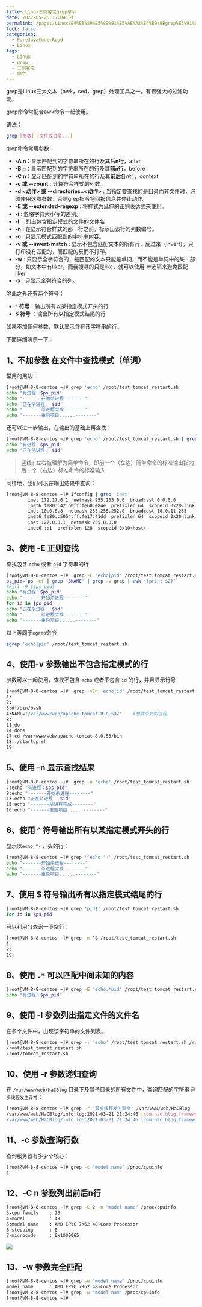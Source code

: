 ```yaml
---
title: Linux三剑客之grep命令
date: 2022-05-26 17:04:01
permalink: /pages/Linux%E4%B8%89%E5%89%91%E5%AE%A2%E4%B9%8Bgrep%E5%91%BD%E4%BB%A4
lock: false
categories: 
  - PureJavaCoderRoad
  - Linux
tags: 
  - Linux
  - grep
  - 三剑客之
  - 命令
---
```

grep是Linux三大文本（awk，sed，grep）处理工具之一，有着强大的过滤功能。

grep命令常配合awk命令一起使用。

语法：

```bash
grep [参数] [文件或目录...]
```

grep命令常用参数：

- **-A  n**：显示匹配到的字符串所在的行及其**后n行**，after
- **-B  n**：显示匹配到的字符串所在的行及其**前n行**，before
- **-C  n**：显示匹配到的字符串所在的行及其**前后**各n行，context
- **-c 或 --count** : 计算符合样式的列数。
- **-d <动作> 或 --directories=<动作>** : 当指定要查找的是目录而非文件时，必须使用这项参数，否则grep指令将回报信息并停止动作。
- **-E 或 --extended-regexp** : 将样式为延伸的正则表达式来使用。
- **-i** : 忽略字符大小写的差别。
- **-l** ：列出包含指定模式的文件的文件名
- **-n** : 在显示符合样式的那一行之前，标示出该行的列数编号。
- **-o** : 只显示模式匹配到的字符串内容。
- **-v 或 --invert-match** : 显示不包含匹配文本的所有行，反过来（invert），只打印没有匹配的，而匹配的反而不打印。
- **-w** : 只显示全字符合的，被匹配的文本只能是单词，而不能是单词中的某一部分，如文本中有liker，而我搜寻的只是like，就可以使用-w选项来避免匹配liker
- **-x** : 只显示全列符合的列。

除此之外还有两个符号：

- **^ 符号**：输出所有以某指定模式开头的行
- **$ 符号** ：输出所有以指定模式结尾的行



如果不加任何参数，默认显示含有该字符串的行。



下面详细演示一下：

## 1、不加参数 在文件中查找模式（单词）

常用的用法：

```bash
[root@VM-8-8-centos ~]# grep 'echo' /root/test_tomcat_restart.sh
echo "有进程：$ps_pid"
echo "-------开始杀进程--------"
echo "正在杀进程： $id"
echo "-------杀进程完成--------"
echo "-------重启项目......--------"
```

还可以进一步输出，在输出的基础上再查找：

```bash
[root@VM-8-8-centos ~]# grep 'echo' /root/test_tomcat_restart.sh | grep 'id'
echo "有进程：$ps_pid"
echo "正在杀进程： $id"
```

> 竖线`|` 左右被理解为简单命令，即前一个（左边）简单命令的标准输出指向后一个（右边）标准命令的标准输入

同样地，我们可以在输出结果中查询：

```bash
[root@VM-8-8-centos ~]# ifconfig | grep 'inet'
        inet 172.17.0.1  netmask 255.255.0.0  broadcast 0.0.0.0
        inet6 fe80::42:60ff:fe60:e84e  prefixlen 64  scopeid 0x20<link>
        inet 10.0.8.8  netmask 255.255.252.0  broadcast 10.0.11.255
        inet6 fe80::5054:ff:fe17:41dd  prefixlen 64  scopeid 0x20<link>
        inet 127.0.0.1  netmask 255.0.0.0
        inet6 ::1  prefixlen 128  scopeid 0x10<host>
```

## 3、使用 -E 正则查找

查找包含 `echo` 或者 `pid` 字符串的行

```bash
[root@VM-8-8-centos ~]#  grep -E 'echo|pid' /root/test_tomcat_restart.sh
ps_pid=`ps -ef | grep "$NAME" | grep -v grep | awk '{print $2}'`
#kill -9 ${ps_pid}
echo "有进程：$ps_pid"
echo "-------开始杀进程--------"
for id in $ps_pid
echo "正在杀进程： $id"
echo "-------杀进程完成--------"
echo "-------重启项目......--------"
```

以上等同于`egrep`命令 

```bash
egrep 'echo|pid' /root/test_tomcat_restart.sh
```


## 4、使用-v 参数输出不包含指定模式的行

参数可以一起使用，查找不包含 `echo` 或者不包含 `id` 的行，并且显示行号

```bash
[root@VM-8-8-centos ~]#  grep -vEn 'echo|id' /root/test_tomcat_restart.sh
1:
2:
3:#!/bin/bash
4:NAME="/var/www/web/apache-tomcat-8.0.53/"    #想要杀死的进程
8:
11:do
14:done
17:cd /var/www/web/apache-tomcat-8.0.53/bin
18:./startup.sh
19:
```


## 5、使用 -n 显示查找结果

```bash
[root@VM-8-8-centos ~]#  grep -n 'echo' /root/test_tomcat_restart.sh
7:echo "有进程：$ps_pid"
9:echo "-------开始杀进程--------"
13:echo "正在杀进程： $id"
15:echo "-------杀进程完成--------"
16:echo "-------重启项目......--------"
```



## 6、使用 ^ 符号输出所有以某指定模式开头的行

显示以`echo "-` 开头的行：

```bash
[root@VM-8-8-centos ~]# grep '^echo "-' /root/test_tomcat_restart.sh
echo "-------开始杀进程--------"
echo "-------杀进程完成--------"
echo "-------重启项目......--------"
```



## 7、使用 $ 符号输出所有以指定模式结尾的行

```bash
[root@VM-8-8-centos ~]# grep 'pid$' /root/test_tomcat_restart.sh
for id in $ps_pid
```

 可以利用`^$`查询一下空行：

```bash
[root@VM-8-8-centos ~]# grep -n ^$ /root/test_tomcat_restart.sh
1:
2:
19:
```

## 8、使用 `.*` 可以匹配中间未知的内容

```bash
[root@VM-8-8-centos ~]# grep -E 'echo.*pid' /root/test_tomcat_restart.sh
echo "有进程：$ps_pid"
```



## 9、使用 -l 参数列出指定文件的文件名

在多个文件中，出现该字符串的文件列表。

```bash
[root@VM-8-8-centos ~]# grep -l 'echo' /root/test_tomcat_restart.sh /root/tomcat_restart.sh
/root/test_tomcat_restart.sh
/root/tomcat_restart.sh
```

## 10、使用 -r 参数递归查询

在 `/var/www/web/HaCBlog` 目录下及其子目录的所有文件中，查询匹配的字符串 `异步线程发生异常`：

```bash
[root@VM-8-8-centos ~]# grep -r '异步线程发生异常' /var/www/web/HaCBlog
/var/www/web/HaCBlog/info.log:2021-03-21 21:24:46 [com.hac.blog.framework.config.AsyncConfig$SpringAsyncExceptionHandler:47] ERROR - 异步线程发生异常！Method [sendToAdmin]，Error Message [Mail server connection failed; nested exception is com.sun.mail.util.MailConnectException: Couldn't connect to host, port: xxx, 465; timeout 50000;
/var/www/web/HaCBlog/info.log:2021-03-21 21:24:46 [com.hac.blog.framework.config.AsyncConfig$SpringAsyncExceptionHandler:47] ERROR - 异步线程发生异常！Method [asyncSaveSystemLog]，Error Message [null]
```

## 11、-c 参数查询行数

查询服务器有多少个核心：

```bash
[root@VM-8-8-centos ~]# grep -c "model name" /proc/cpuinfo
1
```

## 12、-C  n 参数列出前后n行

```bash
[root@VM-8-8-centos ~]# grep -C 2 -n "model name" /proc/cpuinfo
3-cpu family    : 23
4-model         : 49
5:model name    : AMD EPYC 7K62 48-Core Processor
6-stepping      : 0
7-microcode     : 0x1000065
```

![](https://cdn.jsdelivr.net/gh/DogerRain/image@main/img/image-20210322161236954.png)



## 13、-w 参数完全匹配

```bash
[root@VM-8-8-centos ~]# grep -w "model name" /proc/cpuinfo
model name      : AMD EPYC 7K62 48-Core Processor
[root@VM-8-8-centos ~]# grep -w "model nam" /proc/cpuinfo
[root@VM-8-8-centos ~]#
```

